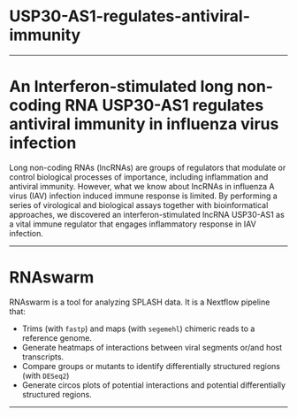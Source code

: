 # USP30-AS1-regulates-antiviral-immunity

***
# An Interferon-stimulated long non-coding RNA USP30-AS1 regulates antiviral immunity in influenza virus infection
Long non-coding RNAs (lncRNAs) are groups of regulators that modulate or control biological processes of importance, including inflammation and antiviral immunity. However, what we know about lncRNAs in influenza A virus (IAV) infection induced immune response is limited. By performing a series of virological and biological assays together with bioinformatical approaches, we discovered an interferon-stimulated lncRNA USP30-AS1 as a vital immune regulator that engages inflammatory response in IAV infection.
***

# RNAswarm
RNAswarm is a tool for analyzing SPLASH data. It is a Nextflow pipeline that:
- Trims (with `fastp`) and maps (with `segemehl`) chimeric reads to a reference genome.
- Generate heatmaps of interactions between viral segments or/and host transcripts.
- Compare groups or mutants to identify differentially structured regions (with `DESeq2`)
- Generate circos plots of potential interactions and potential differentially structured regions.
***

